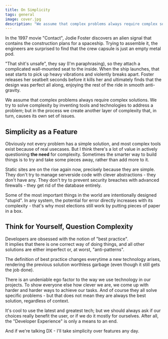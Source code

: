 ```yaml
---
title: On Simplicity
tags: general
image: cover.jpg
description: "We assume that complex problems always require complex solutions. But sometimes the smarter way to build things is to try and take some pieces away, rather than add more to it."
---
```


<p class="lead">In the 1997 movie "Contact", Jodie Foster discovers an alien signal that contains the construction plans for a spaceship. Trying to assemble it, the engineers are surprised to find that the crew capsule is just an empty metal pod.</p>

"That shit's unsafe", they say (I'm paraphrasing), so they attach a complicated wall-mounted seat to the inside. When the ship launches, that seat starts to pick up heavy vibrations and violently breaks apart. Foster releases her seatbelt seconds before it kills her and ultimately finds that the design was perfect all along, enjoying the rest of the ride in smooth anti-gravity.

We assume that complex problems always require complex solutions. We try to solve complexity by inventing tools and technologies to address a problem; but in the process we create another layer of complexity that, in turn, causes its own set of issues.

## Simplicity as a Feature

Obviously not every problem has a simple solution, and most complex tools exist because of real usecases. But I think there's a lot of value in actively questioning __the need__ for complexity. Sometimes the smarter way to build things is to try and take some pieces away, rather than add more to it.

Static sites are on the rise again now, precisely because they are simple. They don't try to manage serverside code with clever abstractions - they don't have any. They don't try to prevent security breaches with advanced firewalls - they get rid of the database entirely.

Some of the most important things in the world are intentionally designed "stupid". In any system, the potential for error directly increases with its complexity - that's why most elections still work by putting pieces of paper in a box. 

## Think for Yourself, Question Complexity

Developers are obsessed with the notion of "best practice".  
It implies that there is one correct way of doing things, and all other solutions are either imperfect or, at worst, "anti-patterns". 

The definition of best practice changes everytime a new technology arises, rendering the previous solution worthless garbage (even though it still gets the job done).

There is an undeniable ego factor to the way we use technology in our projects. To show everyone else how clever we are, we come up with harder and harder ways to achieve our tasks. And of course they all solve specific problems - but that does not mean they are always the best solution, regardless of context.

It's cool to use the latest and greatest tech; but we should always ask if our choices really benefit the user, or if we do it mostly for ourselves. After all, the "Developer Experience" is only a means to an end.

And if we're talking DX - I'll take simplicity over features any day.